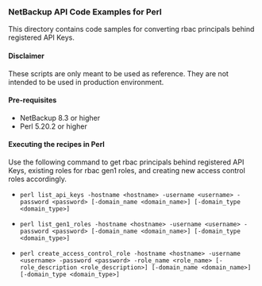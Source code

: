 ### NetBackup API Code Examples for Perl

This directory contains code samples for converting rbac principals behind registered API Keys.

#### Disclaimer

These scripts are only meant to be used as reference. They are not intended to be used in production environment.

#### Pre-requisites

- NetBackup 8.3 or higher
- Perl 5.20.2 or higher

#### Executing the recipes in Perl

Use the following command to get rbac principals behind registered API Keys, existing roles for rbac gen1 roles, and creating new access control roles accordingly.

- `perl list_api_keys -hostname <hostname> -username <username> -password <password> [-domain_name <domain_name>] [-domain_type <domain_type>]` 

- `perl list_gen1_roles -hostname <hostname> -username <username> -password <password> [-domain_name <domain_name>] [-domain_type <domain_type>]` 

- `perl create_access_control_role -hostname <hostname> -username <username> -password <password> -role_name <role_name> [-role_description <role_description>] [-domain_name <domain_name>] [-domain_type <domain_type>]` 
